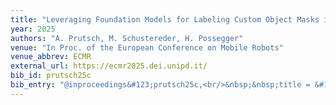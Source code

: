 ```yaml
---
title: "Leveraging Foundation Models for Labeling Custom Object Masks in LiDAR Point Cloud Sequences"
year: 2025
authors: "A. Prutsch, M. Schustereder, H. Possegger"
venue: "In Proc. of the European Conference on Mobile Robots"
venue_abbrev: ECMR
external_url: https://ecmr2025.dei.unipd.it/
bib_id: prutsch25c
bib_entry: "@inproceedings&#123;prutsch25c,<br/>&nbsp;&nbsp;title = &#123;&#123;Leveraging Foundation Models for Labeling Custom Object Masks in LiDAR Point Cloud Sequences&#125;&#125;,<br/>&nbsp;&nbsp;author = &#123;Prutsch, Alexander and Schustereder, Mathias and Possegger, Horst&#125;,<br/>&nbsp;&nbsp;booktitle = &#123;Proc. of the European Conference on Mobile Robots (ECMR)&#125;,<br/>&nbsp;&nbsp;year = &#123;2025&#125;<br/>&#125;"
---
```

